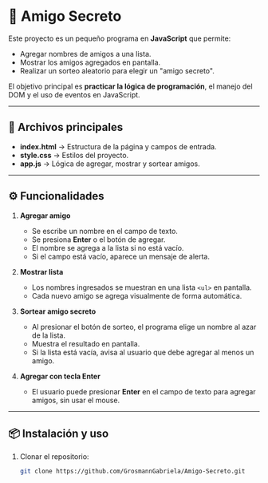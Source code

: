 # 🎁 Amigo Secreto

Este proyecto es un pequeño programa en **JavaScript** que permite:
- Agregar nombres de amigos a una lista.
- Mostrar los amigos agregados en pantalla.
- Realizar un sorteo aleatorio para elegir un "amigo secreto".

El objetivo principal es **practicar la lógica de programación**, el manejo del DOM y el uso de eventos en JavaScript.

---

## 📂 Archivos principales
- **index.html** → Estructura de la página y campos de entrada.
- **style.css** → Estilos del proyecto.
- **app.js** → Lógica de agregar, mostrar y sortear amigos.

---

## ⚙️ Funcionalidades
1. **Agregar amigo**
   - Se escribe un nombre en el campo de texto.
   - Se presiona **Enter** o el botón de agregar.
   - El nombre se agrega a la lista si no está vacío.
   - Si el campo está vacío, aparece un mensaje de alerta.

2. **Mostrar lista**
   - Los nombres ingresados se muestran en una lista `<ul>` en pantalla.
   - Cada nuevo amigo se agrega visualmente de forma automática.

3. **Sortear amigo secreto**
   - Al presionar el botón de sorteo, el programa elige un nombre al azar de la lista.
   - Muestra el resultado en pantalla.
   - Si la lista está vacía, avisa al usuario que debe agregar al menos un amigo.

4. **Agregar con tecla Enter**
   - El usuario puede presionar **Enter** en el campo de texto para agregar amigos, sin usar el mouse.

---

## 📦 Instalación y uso
1. Clonar el repositorio:
   ```bash
   git clone https://github.com/GrosmannGabriela/Amigo-Secreto.git
